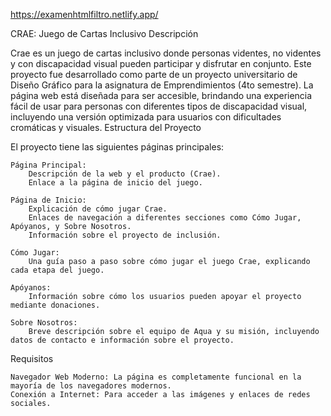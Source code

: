 
https://examenhtmlfiltro.netlify.app/

CRAE: Juego de Cartas Inclusivo
Descripción

Crae es un juego de cartas inclusivo donde personas videntes, no videntes y con discapacidad visual pueden participar y disfrutar en conjunto. Este proyecto fue desarrollado como parte de un proyecto universitario de Diseño Gráfico para la asignatura de Emprendimientos (4to semestre). La página web está diseñada para ser accesible, brindando una experiencia fácil de usar para personas con diferentes tipos de discapacidad visual, incluyendo una versión optimizada para usuarios con dificultades cromáticas y visuales.
Estructura del Proyecto

El proyecto tiene las siguientes páginas principales:

    Página Principal:
        Descripción de la web y el producto (Crae).
        Enlace a la página de inicio del juego.

    Página de Inicio:
        Explicación de cómo jugar Crae.
        Enlaces de navegación a diferentes secciones como Cómo Jugar, Apóyanos, y Sobre Nosotros.
        Información sobre el proyecto de inclusión.

    Cómo Jugar:
        Una guía paso a paso sobre cómo jugar el juego Crae, explicando cada etapa del juego.

    Apóyanos:
        Información sobre cómo los usuarios pueden apoyar el proyecto mediante donaciones.

    Sobre Nosotros:
        Breve descripción sobre el equipo de Aqua y su misión, incluyendo datos de contacto e información sobre el proyecto.

Requisitos

    Navegador Web Moderno: La página es completamente funcional en la mayoría de los navegadores modernos.
    Conexión a Internet: Para acceder a las imágenes y enlaces de redes sociales.
